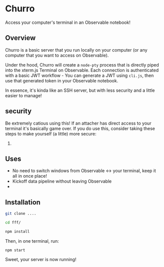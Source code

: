 # Churro

Access your computer's terminal in an Observable notebook!

## Overview

Churro is a basic server that you run locally on your computer (or any
computer that you want to access on Observable).

Under the hood, Churro will create a `node-pty` process that is directly
piped into the xterm.js Terminal on Observable. Each connection is authenticated with a basic JWT workflow - You can generate a JWT using `cli.js`, then use that generated token in your Observable notebook.

In essence, it's kinda like an SSH server, but with less security and
a little easier to manage!

## security

Be extremely catious using this! If an attacher has direct access to your
terminal it's basically game over. If you do use this, consider taking these steps to make yourself (a little) more secure:

1.

## Uses

- No need to switch windows from Observable <-> your terminal, keep it all in once place!
- Kickoff data pipeline without leaving Observable
-

## Installation

```bash
git clone ....

cd fff/

npm install
```

Then, in one terminal, run:

```
npm start
```

Sweet, your server is now running!
